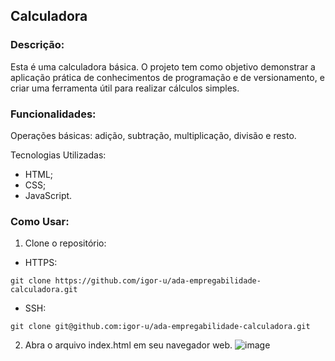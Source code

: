 ## Calculadora

### Descrição:

Esta é uma calculadora básica. O projeto tem como objetivo demonstrar a aplicação prática de conhecimentos de programação e de versionamento, e criar uma ferramenta útil para realizar cálculos simples.

### Funcionalidades:

Operações básicas: adição, subtração, multiplicação, divisão e resto.

Tecnologias Utilizadas:
- HTML;
- CSS;
- JavaScript.

### Como Usar:

1. Clone o repositório:
  - HTTPS:
  ```
  git clone https://github.com/igor-u/ada-empregabilidade-calculadora.git
  ```
  - SSH:
  ```
  git clone git@github.com:igor-u/ada-empregabilidade-calculadora.git
  ```
2. Abra o arquivo index.html em seu navegador web.
![image](https://github.com/user-attachments/assets/f66092e3-d6ea-445b-9167-f5308eff79c1)

